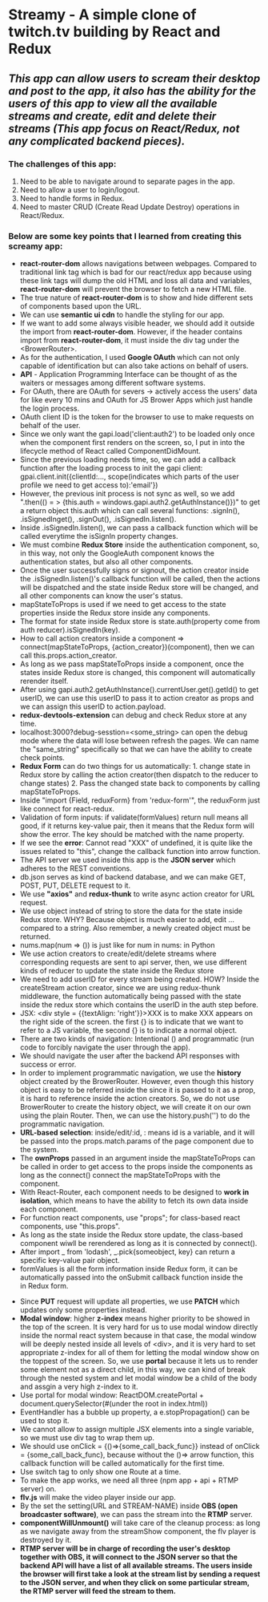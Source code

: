 # Streamy - A simple clone of twitch.tv building by React and Redux
## *This app can allow users to scream their desktop and post to the app, it also has the ability for the users of this app to view all the available streams and create, edit and delete their streams (This app focus on React/Redux, not any complicated backend pieces).*

### The challenges of this app:
1. Need to be able to navigate around to separate pages in the app.
2. Need to allow a user to login/logout.
3. Need to handle forms in Redux.
4. Need to master CRUD (Create Read Update Destroy) operations in React/Redux.

### Below are some key points that I learned from creating this screamy app:
* **react-router-dom** allows navigations between webpages. Compared to traditional link tag <a herf = ""></a> which is bad for our react/redux app because using these link tags will dump the old HTML and loss all data and variables, **react-router-dom** will prevent the browser to fetch a new HTML file.
* The true nature of **react-router-dom** is to show and hide different sets of components based upon the URL.
* We can use **semantic ui cdn** to handle the styling for our app.
* If we want to add some always visible header, we should add it outside the <BrowerRouter> import from **react-router-dom**.
  However, if the header contains <link to = ""></link> import from **react-router-dom**, it must inside the div tag under the \<BrowerRouter>.
* As for the authentication, I used **Google OAuth** which can not only capable of identification but can also take actions on behalf of users.
* **API** - Application Programming Interface can be thought of as the waiters or messages among different software systems.
* For OAuth, there are OAuth for severs -> actively access the users' data for like every 10 mins and OAuth for JS Brower Apps which just handle the login process.
* OAuth client ID is the token for the browser to use to make requests on behalf of the user.
* Since we only want the gapi.load('client:auth2') to be loaded only once when the component first renders on the screen, so, I put in into the lifecycle method of React called ComponentDidMount.
* Since the previous loading needs time, so, we can add a callback function after the loading process to init the gapi client:             gpai.client.init({clientId:..., scope(indicates which parts of the user profile we need to get access to):'email'})
* However, the previous init process is not sync as well, so we add ".then(() = > {this.auth = windows.gapi.auth2.getAuthInstance()})"     to get a return object this.auth which can call several functions: .signIn(), .isSignedInget(), .signOut(), .isSignedIn.listen().
* Inside .isSignedIn.listen(), we can pass a callback function which will be called everytime the isSignIn property changes.
* We must combine **Redux Store** inside the authentication component, so, in this way, not only the GoogleAuth component knows the authentication states, but also all other components.
* Once the user successfully signs or signout, the action creator inside the .isSignedIn.listen()'s callback function will be called,     then the actions will be dispatched and the state inside Redux store will be changed, and all other components can know the user's status.
* mapStateToProps is used if we need to get access to the state properties inside the Redux store inside any components.
* The format for state inside Redux store is state.auth(property come from auth reducer).isSignedIn(key).
* How to call action creators inside a component => connect(mapStateToProps, {action_creator})(component), then we can call               this.props.action_creator.
* As long as we pass mapStateToProps inside a component, once the states inside Redux store is changed, this component will automatically rerender itself.
* After using gapi.auth2.getAuthInstance().currentUser.get().getId() to get userID, we can use this userID to pass it to action creator   as props and we can assign this userID to action.payload.
* **redux-devtools-extension** can debug and check Redux store at any time.
* localhost:3000?debug-sesstion=<some_string> can open the debug mode where the data will lose between refresh the pages. We can name the "same_string" specifically so that we can have the ability to create check points.
* **Redux Form** can do two things for us automatically: 1. change state in Redux store by calling the action creator(then dispatch to the reducer to change states) 2. Pass the changed state back to components by calling mapStateToProps.
* Inside "import {Field, reduxForm} from 'redux-form'", the reduxForm just like connect for react-redux.
* Validation of form inputs: if validate(formValues) return null means all good, if it returns key-value pair, then it means that the     Redux form will show the error. The key should be matched with the <Field> name property.
* If we see the **error**: Cannot read "XXX" of undefined, it is quite like the issues related to "this", change the callback function into arrow function.
* The API server we used inside this app is the **JSON server** which adheres to the REST conventions.
* db.json serves as kind of backend database, and we can make GET, POST, PUT, DELETE request to it.
* We use **"axios"** and **redux-thunk** to write async action creator for URL request.
* We use object instead of string to store the data for the state inside Redux store. WHY? Because object is much easier to add, edit     ... compared to a string. Also remember, a newly created object must be returned.
* nums.map(num => ()) is just like for num in nums: in Python
* We use action creators to create/edit/delete streams where corresponding requests are sent to api server, then, we use different kinds of   reducer to update the state inside the Redux store
* We need to add userID for every stream being created. HOW? Inside the createStream action creator, since we are using redux-thunk middleware, the function automatically being passed with the state inside the redux store which contains the userID in the auth step     before.
* JSX: <div style = {{textAlign: 'right'}}>XXX</div> is to make XXX appears on the right side of the screen. the first {} is to indicate that we want to refer to a JS variable, the second {} is to indicate a normal object.
* There are two kinds of navigation: Intentional (<link>) and programmatic (run code to forcibly navigate the user through the app).
* We should navigate the user after the backend API responses with success or error.
* In order to implement programmatic navigation, we use the **history** object created by the BrowerRouter. However, even though this history object is easy to be referred inside the <BrowerRouter> since it is passed to it as a prop, it is hard to reference inside the action creators. So, we do not use BrowerRouter to create the history object, we will create it on our own using the plain Router.
  Then, we can use the history.push('') to do the programmatic navigation.
* **URL-based selection**: inside/edit/:id, : means id is a variable, and it will be passed into the props.match.params of the page component due to the <Route> system.
* The **ownProps** passed in an argument inside the mapStateToProps can be called in order to get access to the props inside the components as long as the connect() connect the mapStateToProps with the component.
* With React-Router, each component needs to be designed to **work in isolation**, which means to have the ability to fetch its own data inside each component.
* For function react components, use "props"; for class-based react components, use "this.props".
* As long as the state inside the Redux store update, the class-based component wiwll be rerendered as long as it is connected by  connect().
* After import _ from 'lodash', _.pick{someobject, key} can return a specific key-value pair object.
* formValues is all the form information inside Redux form, it can be automatically passed into the onSubmit callback function inside the   <form> in Redux form.
* Since **PUT** request will update all properties, we use **PATCH** which updates only some properties instead.
* **Modal window**: higher **z-index** means higher priority to be showed in the top of the screen. It is very hard for us to use modal 
  window directly inside the normal react system because in that case, the modal window will be deeply nested inside all levels of \<div>, and it is very hard to set appropriate z-index for all of them for letting the modal window show on the toppest of the screen.
  So, we use **portal** because it lets us to render some element not as a direct child, in this way, we can kind of break through the
  nested system and let modal window be a child of the body and assgin a very high z-index to it.
* Use portal for modal window: ReactDOM.createPortal + document.querySelector(#(under the root in index.html))
* EventHandler has a bubble up property, a e.stopPropagation() can be used to stop it.
* We cannot allow to assign multiple JSX elements into a single variable, so we must use div tag to wrap them up.
* We should use onClick = {()=>{some_call_back_func}} instead of onClick = {some_call_back_func}, because without the ()=> arrow 
  function, this callback function will be called automatically for the first time.
* Use switch tag to only show one Route at a time.
* To make the app works, we need all three (npm app + api + RTMP server) on.
* **flv.js** will make the video player inside our app.
* By the set the setting(URL and STREAM-NAME) inside **OBS (open broadcaster software)**, we can pass the stream into the **RTMP**
  server.
* **componentWillUnmount()** will take care of the cleanup process: as long as we navigate away from the streamShow component, the flv
  player is destroyed by it.
* **RTMP server will be in charge of recording the user's desktop together with OBS, it will connect to the JSON server so that the backend API will have a list of all available streams. The users inside the browser will first take a look at the stream list by sending a request to the JSON server, and when they click on some particular stream, the RTMP server will feed the stream to them.**
